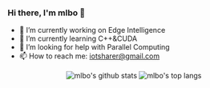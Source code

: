 <!--
**mlbo/mlbo** is a ✨ _special_ ✨ repository because its `README.md` (this file) appears on your GitHub profile.

Here are some ideas to get you started:

- 🔭 I’m currently working on ...
- 🌱 I’m currently learning ...
- 👯 I’m looking to collaborate on ...
- 🤔 I’m looking for help with ...
- 💬 Ask me about ...
- 📫 How to reach me: ...
- 😄 Pronouns: ...
- ⚡ Fun fact: ...
-->

### Hi there, I'm mlbo 👋

- 🔭 I’m currently working on Edge Intelligence
- 🌱 I’m currently learning C++&CUDA
- 🤔 I’m looking for help with  Parallel Computing 
- 📫 How to reach me: iotsharer@gmail.com


<p align='center'>
  <img align="center" src="https://github-readme-stats.vercel.app/api?username=mlbo&show_icons=true&count_private=true&hide=prs&theme=default_repocard" alt="mlbo's github stats"/>

  <img align="center" src="https://github-readme-stats.vercel.app/api/top-langs/?username=mlbo&show_icons=true&count_private=true&hide=prs&theme=default_repocard" alt="mlbo's top langs"/>
</p>

